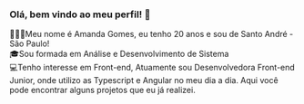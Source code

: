 ### Olá, bem vindo ao meu perfil! 👋

🙋🏾‍♀️Meu nome é Amanda Gomes, eu tenho 20 anos e sou de Santo André - São Paulo! <br>
🎓Sou formada em Análise e Desenvolvimento de Sistema <br>
💻Tenho interesse em Front-end, Atuamente sou Desenvolvedora Front-end Junior, onde utilizo as Typescript e Angular no meu dia a dia. Aqui você pode encontrar alguns projetos que eu já realizei.
<!--
**AmandaGomesFe/AmandaGomesFe** is a ✨ _special_ ✨ repository because its `README.md` (this file) appears on your GitHub profile.

Here are some ideas to get you started:

- 🔭 I’m currently working on ...
- 🌱 I’m currently learning ...
- 👯 I’m looking to collaborate on ...
- 🤔 I’m looking for help with ...
- 💬 Ask me about ...
- 📫 How to reach me: ...
- 😄 Pronouns: ...
- ⚡ Fun fact: ...
-->
